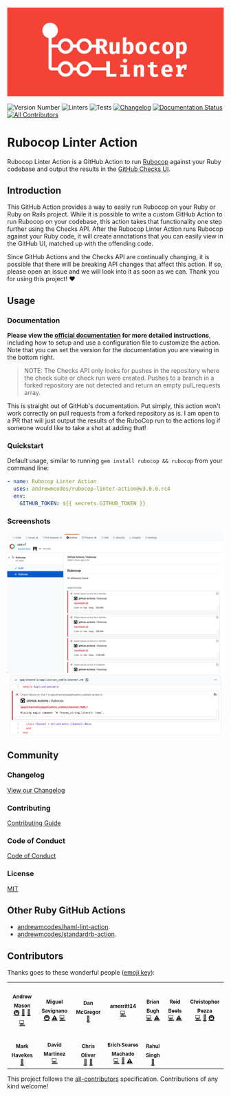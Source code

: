 <!-- Variables -->

<!-- Files -->
[changelog]: /CHANGELOG.md
[coc]: /CODE_OF_CONDUCT.md
[contributing]: /CONTRIBUTING.md
[license]: /LICENSE.md
<!-- Images -->
[image1]: /screenshots/check-overview.png
[image2]: /screenshots/file-annotation.png
[logo]: /screenshots/rubocop-linter-action.png

<!-- End Variables -->

![Rubocop Linter Action][logo]

![Version Number](https://img.shields.io/static/v1?label=Version&message=v3.0.0.rc4&color=blue)
![Linters](https://github.com/andrewmcodes/rubocop-linter-action/workflows/Linters/badge.svg)
![Tests](https://github.com/andrewmcodes/rubocop-linter-action/workflows/Test/badge.svg)
[![Changelog](https://github.com/andrewmcodes/rubocop-linter-action/workflows/Changelog/badge.svg)][changelog]
[![Documentation Status](https://readthedocs.org/projects/rubocop-linter-action/badge/?version=latest)](https://rubocop-linter-action.readthedocs.io/en/latest/?badge=latest)
[![All Contributors](https://img.shields.io/badge/all_contributors-8-orange.svg?style=flat-square)](#contributors)

# Rubocop Linter Action

Rubocop Linter Action is a GitHub Action to run [Rubocop](https://github.com/rubocop-hq/rubocop) against your Ruby codebase and output the results in the [GitHub Checks UI](https://developer.github.com/changes/2018-05-07-new-checks-api-public-beta/).

## Introduction

This GitHub Action provides a way to easily run Rubocop on your Ruby or Ruby on Rails project. While it is possible to write a custom GitHub Action to run Rubocop on your codebase, this action takes that functionality one step further using the Checks API. After the Rubocop Linter Action runs Rubocop against your Ruby code, it will create annotations that you can easily view in the GitHub UI, matched up with the offending code.

Since GitHub Actions and the Checks API are continually changing, it is possible that there will be breaking API changes that affect this action. If so, please open an issue and we will look into it as soon as we can. Thank you for using this project! :heart:

## Usage

### Documentation

**Please view the [official documentation](https://rubocop-linter-action.readthedocs.io) for more detailed instructions**, including how to setup and use a configuration file to customize the action. Note that you can set the version for the documentation you are viewing in the bottom right.

> NOTE: The Checks API only looks for pushes in the repository where the check suite or check run were created. Pushes to a branch in a forked repository are not detected and return an empty pull_requests array.

This is straight out of GitHub's documentation. Put simply, this action won't work correctly on pull requests from a forked repository as is. I am open to a PR that will just output the results of the RuboCop run to the actions log if someone would like to take a shot at adding that!

### Quickstart

Default usage, similar to running `gem install rubocop && rubocop` from your command line:

```yaml
- name: Rubocop Linter Action
  uses: andrewmcodes/rubocop-linter-action@v3.0.0.rc4
  env:
    GITHUB_TOKEN: ${{ secrets.GITHUB_TOKEN }}
```

### Screenshots

![Rubocop Linter Checks Overview][image1]
![Rubocop Linter File Annotation][image2]

## Community

### Changelog

[View our Changelog][changelog]

### Contributing

[Contributing Guide][contributing]

### Code of Conduct

[Code of Conduct][coc]

### License

[MIT][license]

## Other Ruby GitHub Actions

- [andrewmcodes/haml-lint-action](https://github.com/andrewmcodes/haml-lint-action).
- [andrewmcodes/standardrb-action](https://github.com/andrewmcodes/standardrb-action).

## Contributors

Thanks goes to these wonderful people ([emoji key](https://allcontributors.org/docs/en/emoji-key)):

<!-- ALL-CONTRIBUTORS-LIST:START - Do not remove or modify this section -->
<!-- prettier-ignore-start -->
<!-- markdownlint-disable -->
<table>
  <tr>
    <td align="center"><a href="https://www.andrewmason.me/"><img src="https://avatars1.githubusercontent.com/u/18423853?v=4" width="100px;" alt=""/><br /><sub><b>Andrew Mason</b></sub></a><br /><a href="#infra-andrewmcodes" title="Infrastructure (Hosting, Build-Tools, etc)">🚇</a> <a href="https://github.com/andrewmcodes/rubocop-linter-action/pulls?q=is%3Apr+reviewed-by%3Aandrewmcodes" title="Reviewed Pull Requests">👀</a> <a href="https://github.com/andrewmcodes/rubocop-linter-action/commits?author=andrewmcodes" title="Documentation">📖</a> <a href="https://github.com/andrewmcodes/rubocop-linter-action/commits?author=andrewmcodes" title="Code">💻</a></td>
    <td align="center"><a href="https://github.com/MiguelSavignano"><img src="https://avatars3.githubusercontent.com/u/6641863?v=4" width="100px;" alt=""/><br /><sub><b>Miguel Savignano</b></sub></a><br /><a href="#infra-MiguelSavignano" title="Infrastructure (Hosting, Build-Tools, etc)">🚇</a> <a href="https://github.com/andrewmcodes/rubocop-linter-action/commits?author=MiguelSavignano" title="Tests">⚠️</a> <a href="https://github.com/andrewmcodes/rubocop-linter-action/commits?author=MiguelSavignano" title="Code">💻</a></td>
    <td align="center"><a href="https://github.com/mcgregordan"><img src="https://avatars0.githubusercontent.com/u/17787076?v=4" width="100px;" alt=""/><br /><sub><b>Dan McGregor</b></sub></a><br /><a href="https://github.com/andrewmcodes/rubocop-linter-action/commits?author=mcgregordan" title="Documentation">📖</a></td>
    <td align="center"><a href="https://github.com/amerritt14"><img src="https://avatars3.githubusercontent.com/u/16766681?v=4" width="100px;" alt=""/><br /><sub><b>amerritt14</b></sub></a><br /><a href="https://github.com/andrewmcodes/rubocop-linter-action/commits?author=amerritt14" title="Code">💻</a></td>
    <td align="center"><a href="https://github.com/bbugh"><img src="https://avatars3.githubusercontent.com/u/438465?v=4" width="100px;" alt=""/><br /><sub><b>Brian Bugh</b></sub></a><br /><a href="https://github.com/andrewmcodes/rubocop-linter-action/commits?author=bbugh" title="Code">💻</a> <a href="https://github.com/andrewmcodes/rubocop-linter-action/commits?author=bbugh" title="Tests">⚠️</a></td>
    <td align="center"><a href="http://reidbeels.com"><img src="https://avatars2.githubusercontent.com/u/13192?v=4" width="100px;" alt=""/><br /><sub><b>Reid Beels</b></sub></a><br /><a href="https://github.com/andrewmcodes/rubocop-linter-action/commits?author=reidab" title="Code">💻</a> <a href="https://github.com/andrewmcodes/rubocop-linter-action/commits?author=reidab" title="Tests">⚠️</a></td>
    <td align="center"><a href="http://www.chris-pezza.com"><img src="https://avatars3.githubusercontent.com/u/5841177?v=4" width="100px;" alt=""/><br /><sub><b>Christopher Pezza</b></sub></a><br /><a href="https://github.com/andrewmcodes/rubocop-linter-action/commits?author=chiefpansancolt" title="Code">💻</a> <a href="https://github.com/andrewmcodes/rubocop-linter-action/commits?author=chiefpansancolt" title="Documentation">📖</a> <a href="#infra-chiefpansancolt" title="Infrastructure (Hosting, Build-Tools, etc)">🚇</a></td>
  </tr>
  <tr>
    <td align="center"><a href="https://github.com/InteNs"><img src="https://avatars1.githubusercontent.com/u/6474105?v=4" width="100px;" alt=""/><br /><sub><b>Mark Havekes</b></sub></a><br /><a href="https://github.com/andrewmcodes/rubocop-linter-action/issues?q=author%3AInteNs" title="Bug reports">🐛</a></td>
    <td align="center"><a href="http://www.hackerdude.com"><img src="https://avatars3.githubusercontent.com/u/30315?v=4" width="100px;" alt=""/><br /><sub><b>David Martinez</b></sub></a><br /><a href="https://github.com/andrewmcodes/rubocop-linter-action/commits?author=hackerdude" title="Code">💻</a></td>
    <td align="center"><a href="http://gorails.com"><img src="https://avatars1.githubusercontent.com/u/67093?v=4" width="100px;" alt=""/><br /><sub><b>Chris Oliver</b></sub></a><br /><a href="https://github.com/andrewmcodes/rubocop-linter-action/pulls?q=is%3Apr+reviewed-by%3Aexcid3" title="Reviewed Pull Requests">👀</a> <a href="#ideas-excid3" title="Ideas, Planning, & Feedback">🤔</a></td>
    <td align="center"><a href="https://github.com/erichmachado"><img src="https://avatars0.githubusercontent.com/u/613422?v=4" width="100px;" alt=""/><br /><sub><b>Erich Soares Machado</b></sub></a><br /><a href="https://github.com/andrewmcodes/rubocop-linter-action/commits?author=erichmachado" title="Code">💻</a> <a href="https://github.com/andrewmcodes/rubocop-linter-action/issues?q=author%3Aerichmachado" title="Bug reports">🐛</a> <a href="https://github.com/andrewmcodes/rubocop-linter-action/commits?author=erichmachado" title="Tests">⚠️</a></td>
    <td align="center"><a href="https://github.com/seerahulsingh"><img src="https://avatars1.githubusercontent.com/u/4716928?v=4" width="100px;" alt=""/><br /><sub><b>Rahul Singh</b></sub></a><br /><a href="https://github.com/andrewmcodes/rubocop-linter-action/issues?q=author%3Aseerahulsingh" title="Bug reports">🐛</a></td>
  </tr>
</table>

<!-- markdownlint-enable -->
<!-- prettier-ignore-end -->
<!-- ALL-CONTRIBUTORS-LIST:END -->

This project follows the [all-contributors](https://github.com/all-contributors/all-contributors) specification. Contributions of any kind welcome!
